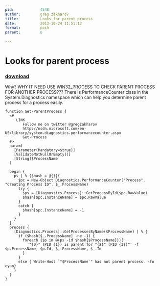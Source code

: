 ```yaml
---
pid:            4548
author:         greg zakharov
title:          Looks for parent process
date:           2013-10-24 11:51:12
format:         posh
parent:         0

---
```


# Looks for parent process

### [download](//scripts/4548.ps1)

Why? WHY IT NEED USE WIN32_PROCESS TO CHECK PARENT PROCESS FOR ANOTHER PROCESS??? There is PerformanceCounter class in the System.Diagnostics namespace which can help you determine parent process for a process easily.

```posh
function Get-ParentProcess {
  <#
    .LINK
        Follow me on twitter @gregzakharov
        http://msdn.microsoft.com/en-US/library/system.diagnostics.performancecounter.aspx
        Get-Process
  #>
  param(
    [Parameter(Mandatory=$true)]
    [ValidateNotNullOrEmpty()]
    [String]$ProcessName
  )
  
  begin {
    ps | % {$hash = @{}}{
      $pc = New-Object Diagnostics.PerformanceCounter("Process", "Creating Process ID", $_.ProcessName)
      try {
        $ps = [Diagnostics.Process]::GetProcessById($pc.RawValue)
        $hash[$pc.InstanceName] = $pc.RawValue
      }
      catch {
        $hash[$pc.InstanceName] = -1
      }
    }
  }
  process {
    [Diagnostics.Process]::GetProcessesByName($ProcessName) | % {
      if ($hash[$_.ProcessName] -ne -1) {
        foreach ($p in @(ps -id $hash[$ProcessName])){
          '"{0}" (PID {1}) is parent for "{2}" (PID {3})"' -f $p.ProcessName, $p.Id, $_.ProcessName, $_.Id
        }
      }
      else { Write-Host `"$ProcessName`" has not parent process. -fo cyan}
    }
  }
}
```
